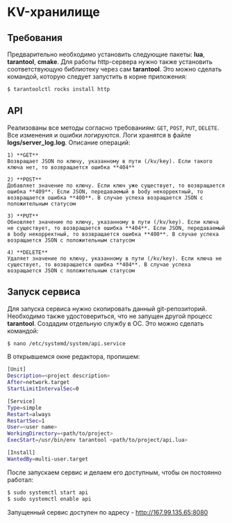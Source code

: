 # KV-хранилище

## Требования

Предварительно необходимо установить следующие пакеты: **lua**, **tarantool**, **cmake**. Для работы http-сервера нужно также  установить соответствующую библиотеку через сам **tarantool**. Это можно сделать командой, которую следует запустить в корне приложения:

```sh
$ tarantoolctl rocks install http
```

## API

Реализованы все методы согласно требованиям: ```GET```, ```POST```, ```PUT```, ```DELETE```. Все изменения и ошибки логируются. Логи хранятся в файле **logs/server_log.log**. Описание операций:

    1) **GET**
    Возвращает JSON по ключу, указанному в пути (/kv/key). Если такого ключа нет, то возвращается ошибка **404**

    2) **POST**
    Добавляет значение по ключу. Если ключ уже существует, то возвращается ошибка **409**. Если JSON, передаваемый в body некорректный, то возвращается ошибка **400**. В случае успеха возращается JSON с положительным статусом

    3) **PUT**
    Обновляет значение по ключу, указанному в пути (/kv/key). Если ключа не существует, то возвращается ошибка **404**. Если JSON, передаваемый в body некорректный, то возвращается ошибка **400**. В случае успеха возращается JSON с положительным статусом

    4) **DELETE**
    Удаляет значение по ключу, указанному в пути (/kv/key). Если ключа не существует, то возвращается ошибка **404**. В случае успеха возращается JSON с положительным статусом

## Запуск сервиса

Для запуска сервиса нужно скопировать данный git-репозиторий. Необходимо также удостовериться, что не запущен другой процесс **tarantool**. Создадим отдельную службу в ОС. Это можно сделать командой:
```sh
$ nano /etc/systemd/system/api.service
```
В открывшемся окне редактора, пропишем:
```sh
[Unit]
Description=<project description>
After=network.target
StartLimitIntervalSec=0

[Service]
Type=simple
Restart=always
RestartSec=1
User=<user name>
WorkingDirectory=<path/to/project>
ExecStart=/usr/bin/env tarantool <path/to/project/api.lua>

[Install]
WantedBy=multi-user.target
```

После запускаем сервис и делаем его доступным, чтобы он постоянно работал:
```sh
$ sudo systemctl start api
$ sudo systemctl enable api
```

Запущенный сервис доступен по адресу - http://167.99.135.65:8080

